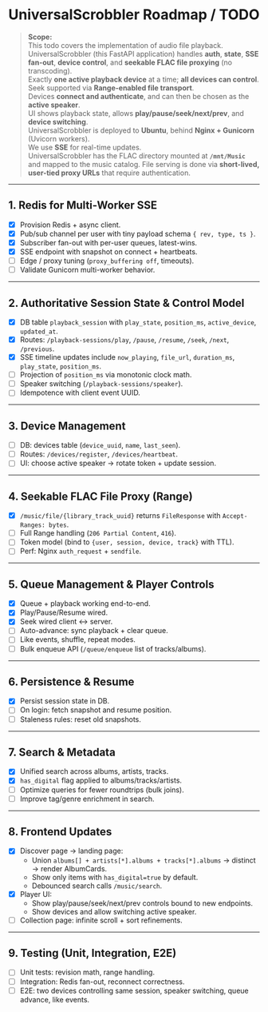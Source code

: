 # UniversalScrobbler Roadmap / TODO

> **Scope:**  
> This todo covers the implementation of audio file playback. UniversalScrobbler (this FastAPI application) handles **auth**, **state**, **SSE fan-out**, **device control**, and **seekable FLAC file proxying** (no transcoding).  
> Exactly **one active playback device** at a time; **all devices can control**.  
> Seek supported via **Range-enabled file transport**.  
> Devices **connect and authenticate**, and can then be chosen as the **active speaker**.  
> UI shows playback state, allows **play/pause/seek/next/prev**, and **device switching**.  
> UniversalScrobbler is deployed to **Ubuntu**, behind **Nginx + Gunicorn** (Uvicorn workers).  
> We use **SSE** for real-time updates.  
> UniversalScrobbler has the FLAC directory mounted at **`/mnt/Music`** and mapped to the music catalog. File serving is done via **short-lived, user-tied proxy URLs** that require authentication.

---

## 1. Redis for Multi-Worker SSE

- [x] Provision Redis + async client.
- [x] Pub/sub channel per user with tiny payload schema `{ rev, type, ts }`.
- [x] Subscriber fan-out with per-user queues, latest-wins.
- [x] SSE endpoint with snapshot on connect + heartbeats.
- [ ] Edge / proxy tuning (`proxy_buffering off`, timeouts).
- [ ] Validate Gunicorn multi-worker behavior.

---

## 2. Authoritative Session State & Control Model

- [x] DB table `playback_session` with `play_state`, `position_ms`, `active_device`, `updated_at`.
- [x] Routes: `/playback-sessions/play`, `/pause`, `/resume`, `/seek`, `/next`, `/previous`.
- [x] SSE timeline updates include `now_playing`, `file_url`, `duration_ms`, `play_state`, `position_ms`.
- [ ] Projection of `position_ms` via monotonic clock math.
- [ ] Speaker switching (`/playback-sessions/speaker`).
- [ ] Idempotence with client event UUID.

---

## 3. Device Management

- [ ] DB: devices table (`device_uuid`, `name`, `last_seen`).
- [ ] Routes: `/devices/register`, `/devices/heartbeat`.
- [ ] UI: choose active speaker → rotate token + update session.

---

## 4. Seekable FLAC File Proxy (Range)

- [x] `/music/file/{library_track_uuid}` returns `FileResponse` with `Accept-Ranges: bytes`.
- [ ] Full Range handling (`206 Partial Content`, `416`).
- [ ] Token model (bind to `{user, session, device, track}` with TTL).
- [ ] Perf: Nginx `auth_request` + `sendfile`.

---

## 5. Queue Management & Player Controls

- [x] Queue + playback working end-to-end.
- [x] Play/Pause/Resume wired.
- [x] Seek wired client ↔ server.
- [ ] Auto-advance: sync playback + clear queue.
- [ ] Like events, shuffle, repeat modes.
- [ ] Bulk enqueue API (`/queue/enqueue` list of tracks/albums).

---

## 6. Persistence & Resume

- [x] Persist session state in DB.
- [ ] On login: fetch snapshot and resume position.
- [ ] Staleness rules: reset old snapshots.

---

## 7. Search & Metadata

- [x] Unified search across albums, artists, tracks.
- [x] `has_digital` flag applied to albums/tracks/artists.
- [ ] Optimize queries for fewer roundtrips (bulk joins).
- [ ] Improve tag/genre enrichment in search.

---

## 8. Frontend Updates

- [x] Discover page → landing page:
  - Union `albums[] + artists[*].albums + tracks[*].albums` → distinct → render AlbumCards.
  - Show only items with `has_digital=true` by default.
  - Debounced search calls `/music/search`.
- [x] Player UI:
  - Show play/pause/seek/next/prev controls bound to new endpoints.
  - Show devices and allow switching active speaker.
- [ ] Collection page: infinite scroll + sort refinements.

---

## 9. Testing (Unit, Integration, E2E)

- [ ] Unit tests: revision math, range handling.
- [ ] Integration: Redis fan-out, reconnect correctness.
- [ ] E2E: two devices controlling same session, speaker switching, queue advance, like events.
